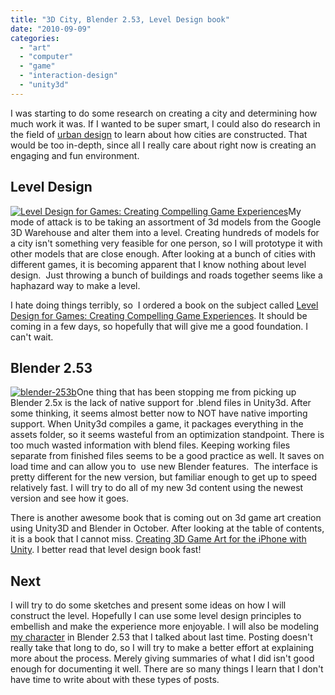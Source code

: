 ```yaml
---
title: "3D City, Blender 2.53, Level Design book"
date: "2010-09-09"
categories: 
  - "art"
  - "computer"
  - "game"
  - "interaction-design"
  - "unity3d"
---
```


I was starting to do some research on creating a city and determining how much work it was. If I wanted to be super smart, I could also do research in the field of [urban design](http://en.wikipedia.org/wiki/Urban_design) to learn about how cities are constructed. That would be too in-depth, since all I really care about right now is creating an engaging and fun environment.

## Level Design

[![Level Design for Games: Creating Compelling Game Experiences](/images/level-design-2.jpg "Level Design book")](http://blog.scottpetrovic.com/wp-content/uploads/2010/09/level-design-2.jpg)My mode of attack is to be taking an assortment of 3d models from the Google 3D Warehouse and alter them into a level. Creating hundreds of models for a city isn't something very feasible for one person, so I will prototype it with other models that are close enough. After looking at a bunch of cities with different games, it is becoming apparent that I know nothing about level design.  Just throwing a bunch of buildings and roads together seems like a haphazard way to make a level.

I hate doing things terribly, so  I ordered a book on the subject called [Level Design for Games: Creating Compelling Game Experiences](http://www.amazon.com/gp/product/0321375971/ref=oss_product). It should be coming in a few days, so hopefully that will give me a good foundation. I can't wait.

## Blender 2.53

[![](/images/blender-253b.jpg "blender-253b")](http://blog.scottpetrovic.com/wp-content/uploads/2010/09/blender-253b.jpg)One thing that has been stopping me from picking up Blender 2.5x is the lack of native support for .blend files in Unity3d. After some thinking, it seems almost better now to NOT have native importing support. When Unity3d compiles a game, it packages everything in the assets folder, so it seems wasteful from an optimization standpoint. There is too much wasted information with blend files. Keeping working files separate from finished files seems to be a good practice as well. It saves on load time and can allow you to  use new Blender features.  The interface is pretty different for the new version, but familiar enough to get up to speed relatively fast. I will try to do all of my new 3d content using the newest version and see how it goes.

There is another awesome book that is coming out on 3d game art creation using Unity3D and Blender in October. After looking at the table of contents, it is a book that I cannot miss. [Creating 3D Game Art for the iPhone with Unity](http://www.elsevier.com/wps/find/bookdescription.authors/723867/description#description). I better read that level design book fast!

## Next

I will try to do some sketches and present some ideas on how I will construct the level. Hopefully I can use some level design principles to embellish and make the experience more enjoyable. I will also be modeling [my character](http://blog.scottpetrovic.com/2010/08/witch-hunting-game-idea/) in Blender 2.53 that I talked about last time. Posting doesn't really take that long to do, so I will try to make a better effort at explaining more about the process. Merely giving summaries of what I did isn't good enough for documenting it well. There are so many things I learn that I don't have time to write about with these types of posts.
